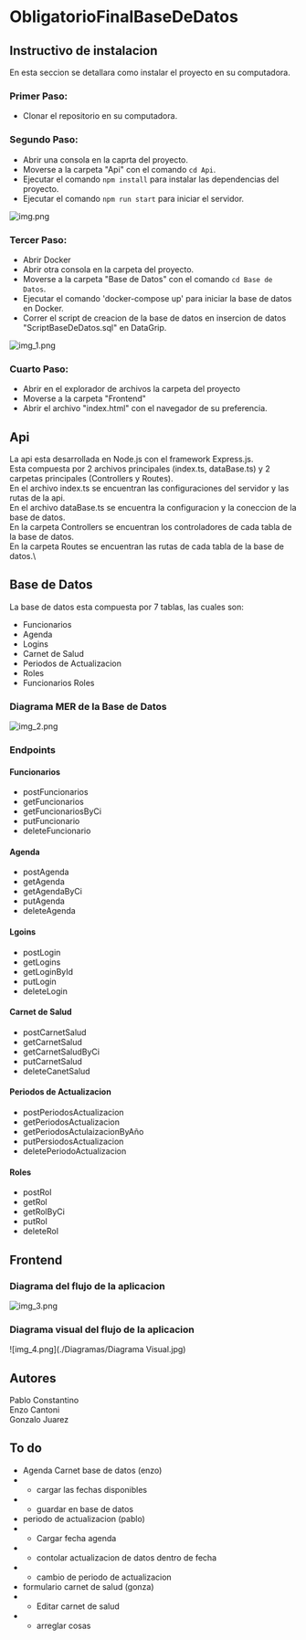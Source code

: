 # ObligatorioFinalBaseDeDatos

## Instructivo de instalacion
En esta seccion se detallara como instalar el proyecto en su computadora.
### Primer Paso: 
- Clonar el repositorio en su computadora.

### Segundo Paso:
- Abrir una consola en la caprta del proyecto.
- Moverse a la carpeta "Api" con el comando `cd Api`.
- Ejecutar el comando `npm install` para instalar las dependencias del proyecto.
- Ejecutar el comando `npm run start` para iniciar el servidor.

![img.png](./Imagenes/img.png)

### Tercer Paso:
- Abrir Docker
- Abrir otra consola en la carpeta del proyecto.
- Moverse a la carpeta "Base de Datos" con el comando `cd Base de Datos`.
- Ejecutar el comando 'docker-compose up' para iniciar la base de datos en Docker.
- Correr el script de creacion de la base de datos en insercion de datos "ScriptBaseDeDatos.sql" en DataGrip.

![img_1.png](./Imagenes/img_1.png)

### Cuarto Paso:
- Abrir en el explorador de archivos la carpeta del proyecto
- Moverse a la carpeta "Frontend"
- Abrir el archivo "index.html" con el navegador de su preferencia. 

## Api
La api esta desarrollada en Node.js con el framework Express.js.\
Esta compuesta por 2 archivos principales (index.ts, dataBase.ts) y  2 carpetas principales (Controllers y Routes).\
En el archivo index.ts se encuentran las configuraciones del servidor y las rutas de la api.\
En el archivo dataBase.ts se encuentra la configuracion y la coneccion de la base de datos.\
En la carpeta Controllers se encuentran los controladores de cada tabla de la base de datos.\
En la carpeta Routes se encuentran las rutas de cada tabla de la base de datos.\


## Base de Datos
La base de datos esta compuesta por 7 tablas, las cuales son:
- Funcionarios
- Agenda
- Logins
- Carnet de Salud
- Periodos de Actualizacion
- Roles
- Funcionarios Roles

### Diagrama MER de la Base de Datos

![img_2.png](./Diagramas/MER.png)

### Endpoints

#### Funcionarios

- postFuncionarios
- getFuncionarios
- getFuncionariosByCi
- putFuncionario
- deleteFuncionario

#### Agenda

- postAgenda
- getAgenda
- getAgendaByCi
- putAgenda
- deleteAgenda

#### Lgoins

- postLogin
- getLogins
- getLoginById
- putLogin
- deleteLogin

#### Carnet de Salud

- postCarnetSalud
- getCarnetSalud
- getCarnetSaludByCi
- putCarnetSalud
- deleteCanetSalud

#### Periodos de Actualizacion

- postPeriodosActualizacion
- getPeriodosActualizacion
- getPeriodosActulaizacionByAño
- putPersiodosActualizacion
- deletePeriodoActualizacion

#### Roles

- postRol
- getRol
- getRolByCi
- putRol
- deleteRol

## Frontend

### Diagrama del flujo de la aplicacion

![img_3.png](./Diagramas/DiagramaFlujoBaseDeDatos.png)

### Diagrama visual del flujo de la aplicacion

![img_4.png](./Diagramas/Diagrama Visual.jpg)

## Autores
Pablo Constantino\
Enzo Cantoni\
Gonzalo Juarez


## To do
- Agenda Carnet base de datos (enzo) 
- - cargar las fechas disponibles
- - guardar en base de datos 
- periodo de actualizacion (pablo)
- - Cargar fecha agenda
- - contolar actualizacion de datos dentro de fecha 
- - cambio de periodo de actualizacion
- formulario carnet de salud (gonza)
- - Editar carnet de salud
- - arreglar cosas